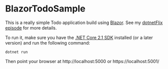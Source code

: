 # BlazorTodoSample
This is a really simple Todo application build using [Blazor](https://blazor.net). See my [dotnetFlix episode](http://dotnetflix.com/player/73) for more details.

To run it, make sure you have the [.NET Core 2.1 SDK](https://www.microsoft.com/net/download) installed (or a later version) and run the following command:

```
dotnet run
```

Then point your browser at http://localhost:5000 or https://localhost:5001/

